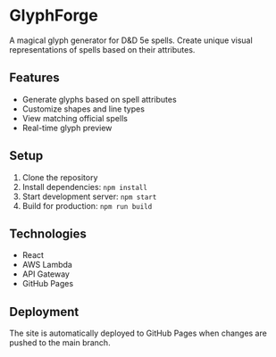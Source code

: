 # GlyphForge

A magical glyph generator for D&D 5e spells. Create unique visual representations of spells based on their attributes.

## Features
- Generate glyphs based on spell attributes
- Customize shapes and line types
- View matching official spells
- Real-time glyph preview

## Setup
1. Clone the repository
2. Install dependencies: `npm install`
3. Start development server: `npm start`
4. Build for production: `npm run build`

## Technologies
- React
- AWS Lambda
- API Gateway
- GitHub Pages

## Deployment
The site is automatically deployed to GitHub Pages when changes are pushed to the main branch.
